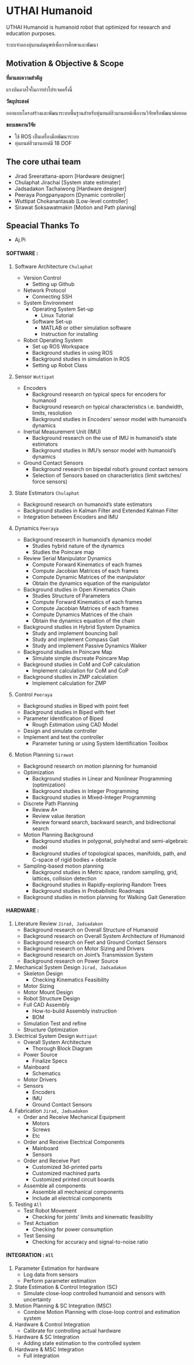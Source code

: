 # UTHAI Humanoid

UTHAI Humanoid is humanoid robot that optimized for research and education purposes.

ระบบจำลองหุ่นยนต์มนุษย์เพื่อการศึกษาและพัฒนา

## Motivation & Objective & Scope

**ที่มาและความสำคัญ**

แรงบันดาลใจในการทำโปรเจคครั้งนี้

**วัตถุประสงค์**

ออกแบบโครงสร้างและพัฒนาระบบพื้นฐานสำหรับหุ่นยนต์ฮิวมานอยด์เพื่องานวิจัยหรือพัฒนาต่อยอด

**ขอบเขตงานวิจัย**

* ใช้ ROS เป็นเครื่องมือพัฒนาระบบ
* หุ่นยนต์ฮิวมานอยด์มี 18 DOF

## The core uthai team

* Jirad  Sreerattana-aporn   \[Hardware designer\]
* Chulaphat  Jirachai        \[System state estimater\]
* Jadsadakon  Tachaiwong     \[Hardware designer\]
* Peeraya  Pongpanyaporn     \[Dynamic controller\]
* Wuttipat  Chokanantasab    \[Low-level controller\]
* Sirawat  Soksawatmakin     \[Motion and Path planing\]

## Speacial Thanks To

* Aj.Pi

#### SOFTWARE :

1. Software Architecture `Chulaphat`
   * Version Control
     * Setting up Github
   * Network Protocol
     * Connecting SSH
   * System Environment
     * Operating System Set-up
       * Linux Tutorial
     * Software Set-up
       * MATLAB or other simulation software
       * Instruction for installing
   * Robot Operating System
     * Set up ROS Workspace
     * Background studies in using ROS
     * Background studies in simulation in ROS
     * Setting up Robot Class

1. Sensor `Wuttipat`

   * Encoders 
     * Background research on typical specs for encoders for humanoid
     * Background research on typical characteristics i.e. bandwidth, limits, resolution
     * Background studies in Encoders’ sensor model with humanoid’s dynamics
   * Inertial Measurement Unit \(IMU\)
     * Background research on the use of IMU in humanoid’s state estimators
     * Background studies in IMU’s sensor model with humanoid’s dynamics
   * Ground Contact Sensors
     * Background research on bipedal robot’s ground contact sensors
     * Selection of Sensors based on characteristics \(limit switches/ force sensors\)

2. State Estimators `Chulaphat`

   * Background research on humanoid’s state estimators
   * Background studies in Kalman Filter and Extended Kalman Filter
   * Integration between Encoders and IMU

3. Dynamics `Peeraya`

   * Background research in humanoid’s dynamics model
     * Studies hybrid nature of the dynamics
     * Studies the Poincare map
   * Review Serial Manipulator Dynamics
     * Compute Forward Kinematics of each frames
     * Compute Jacobian Matrices of each frames
     * Compute Dynamic Matrices of the manipulator
     * Obtain the dynamics equation of the manipulator
   * Background studies in Open Kinematics Chain
     * Studies Structure of Parameters
     * Compute Forward Kinematics of each frames
     * Compute Jacobian Matrices of each frames
     * Compute Dynamics Matrices of the chain
     * Obtain the dynamics equation of the chain
   * Background studies in Hybrid System Dynamics
     * Study and implement bouncing ball
     * Study and implement Compass Gait
     * Study and implement Passive Dynamics Walker
   * Background studies in Poincare Map
     * Simulate simple discreate Poincare Map
   * Background studies in CoM and CoP calculation
     * Implement calculation for CoM and CoP
   * Background studies in ZMP calculation
     * Implement calculation for ZMP

4. Control `Peeraya`

   * Background studies in Biped with point feet
   * Background studies in Biped with feet
   * Parameter Identification of Biped
     * Rough Estimation using CAD Model
   * Design and simulate controller
   * Implement and test the controller
     * Parameter tuning or using System Identification Toolbox

5. Motion Planning `Sirawat`

   * Background research on motion planning for humanoid
   * Optimization
     * Background studies in Linear and Nonlinear Programming \(optimization\)
     * Background studies in Integer Programming
     * Background studies in Mixed-Integer Programming
   * Discrete Path Planning
     * Review A\*
     * Review value iteration
     * Review forward search, backward search, and bidirectional search
   * Motion Planning Background
     * Background studies in polygonal, polyhedral and semi-algebraic model
     * Background studies of topological spaces, manifolds, path, and C-space of rigid bodies + obstacle
   * Sampling-based motion planning
     * Background studies in Metric space, random sampling, grid, lattices, collision detection
     * Background studies in Rapidly-exploring Random Trees
     * Background studies in Probabilistic Roadmaps
   * Background studies in motion planning for Walking Gait Generation

#### HARDWARE :

1. Literature Review `Jirad, Jadsadakon`
   * Background research on Overall Structure of Humanoid
   * Background research on Overall System Architecture of Humanoid
   * Background research on Feet and Ground Contact Sensors
   * Background research on Motor Sizing and Drivers
   * Background research on Joint’s Transmission System
   * Background research on Power Source
2. Mechanical System Design `Jirad, Jadsadakon`
   * Skeleton Design
     * Checking Kinematics Feasibility
   * Motor Sizing
   * Motor Mount Design
   * Robot Structure Design
   * Full CAD Assembly
     * How-to-build Assembly instruction
     * BOM
   * Simulation Test and refine
   * Structure Optimization
3. Electrical System Design `Wuttipat`
   * Overall System Architecture
     * Thorough Block Diagram
   * Power Source
     * Finalize Specs
   * Mainboard
     * Schematics
   * Motor Drivers
   * Sensors
     * Encoders
     * IMU
     * Ground Contact Sensors
4. Fabrication `Jirad, Jadsadakon`
   * Order and Receive Mechanical Equipment
     * Motors
     * Screws
     * Etc
   * Order and Receive Electrical Components
     * Mainboard
     * Sensors
   * Order and Receive Part
     * Customized 3d-printed parts
     * Customized machined parts
     * Customized printed circuit boards
   * Assemble all components
     * Assemble all mechanical components
     * Include all electrical components
5. Testing `All`
   * Test Robot Movement
     * Checking for joints’ limits and kinematic feasibility
   * Test Actuation
     * Checking for power consumption
   * Test Sensing
     * Checking for accuracy and signal-to-noise ratio

#### INTEGRATION : `All`

1. Parameter Estimation for hardware
   * Log data from sensors
   * Perform parameter estimation
2. State Estimation & Control Integration \(SC\)
   * Simulate close-loop controlled humanoid and sensors with uncertainty
3. Motion Planning & SC Integration \(MSC\)
   * Combine Motion Planning with close-loop control and estimation system
4. Hardware & Control Integration
   * Calibrate for controlling actual hardware
5. Hardware & SC Integration
   * Adding state estimation to the controlled system
6. Hardware & MSC Integration
   * Full integration



